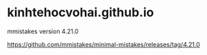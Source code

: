 # kinhtehocvohai.github.io

mmistakes version 4.21.0

https://github.com/mmistakes/minimal-mistakes/releases/tag/4.21.0
